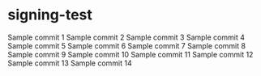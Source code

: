 # signing-test

Sample commit 1
Sample commit 2
Sample commit 3
Sample commit 4
Sample commit 5
Sample commit 6
Sample commit 7
Sample commit 8
Sample commit 9
Sample commit 10
Sample commit 11
Sample commit 12
Sample commit 13
Sample commit 14
